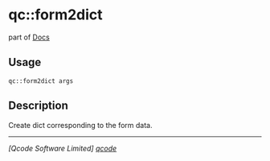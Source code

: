 qc::form2dict
=============

part of [Docs](.)

Usage
-----
`qc::form2dict args`

Description
-----------
Create dict corresponding to the form data.

----------------------------------
*[Qcode Software Limited] [qcode]*

[qcode]: http://www.qcode.co.uk "Qcode Software"